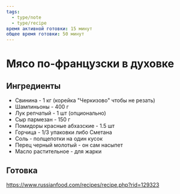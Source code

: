 ```yaml
---
tags:
  - type/note
  - type/recipe
время активной готовки: 15 минут
общее время готовки: 50 минут
---
```

# Мясо по-французски в духовке

## Ингредиенты

- Свинина - 1 кг (корейка "Черкизово" чтобы не резать)
- Шампиньоны - 400 г
- Лук репчатый - 1 шт (опционально)
- Сыр пармезан - 150 г
- Помидоры красные абхазские - 1.5 шт
- Горчица - 1/3 упаковки либо Сметана
- Соль - полщепотки на один кусок
- Перец черный молотый - он сам насыпет
- Масло растительное - для жарки

## Готовка

https://www.russianfood.com/recipes/recipe.php?rid=129323
